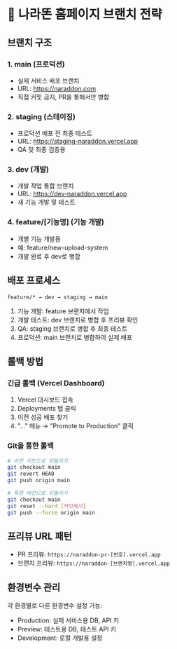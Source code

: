 # 🌳 나라똔 홈페이지 브랜치 전략

## 브랜치 구조

### 1. **main** (프로덕션)
- 실제 서비스 배포 브랜치
- URL: https://naraddon.com
- 직접 커밋 금지, PR을 통해서만 병합

### 2. **staging** (스테이징)
- 프로덕션 배포 전 최종 테스트
- URL: https://staging-naraddon.vercel.app
- QA 및 최종 검증용

### 3. **dev** (개발)
- 개발 작업 통합 브랜치
- URL: https://dev-naraddon.vercel.app
- 새 기능 개발 및 테스트

### 4. **feature/[기능명]** (기능 개발)
- 개별 기능 개발용
- 예: feature/new-upload-system
- 개발 완료 후 dev로 병합

## 배포 프로세스

```
feature/* → dev → staging → main
```

1. 기능 개발: feature 브랜치에서 작업
2. 개발 테스트: dev 브랜치로 병합 후 프리뷰 확인
3. QA: staging 브랜치로 병합 후 최종 테스트
4. 프로덕션: main 브랜치로 병합하여 실제 배포

## 롤백 방법

### 긴급 롤백 (Vercel Dashboard)
1. Vercel 대시보드 접속
2. Deployments 탭 클릭
3. 이전 성공 배포 찾기
4. "..." 메뉴 → "Promote to Production" 클릭

### Git을 통한 롤백
```bash
# 이전 커밋으로 되돌리기
git checkout main
git revert HEAD
git push origin main

# 특정 버전으로 되돌리기
git checkout main
git reset --hard [커밋해시]
git push --force origin main
```

## 프리뷰 URL 패턴

- PR 프리뷰: `https://naraddon-pr-[번호].vercel.app`
- 브랜치 프리뷰: `https://naraddon-[브랜치명].vercel.app`

## 환경변수 관리

각 환경별로 다른 환경변수 설정 가능:
- Production: 실제 서비스용 DB, API 키
- Preview: 테스트용 DB, 테스트 API 키
- Development: 로컬 개발용 설정